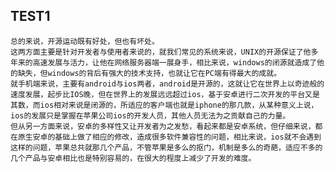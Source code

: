 TEST1
--------
	总的来说，开源运动既有好处，但也有坏处。
	这两方面主要是针对开发者与使用者来说的，就我们常见的系统来说，UNIX的开源保证了他多年来的高速发展与活力，让他在网络服务器端一展身手，相比来说，windows的闭源就造成了他的缺失，但windows的背后有强大的技术支持，也就让它在PC端有得最大的成就。
	就手机端来说，主要有android与ios两者，android是开源的，这就让它在世界上以奇迹般的速度发展，起步比IOS晚，但在世界上的发展远远超过ios，基于安卓进行二次开发的平台又是其数，而ios相对来说是闭源的，所适应的客户端也就是iphone的那几款，从某种意义上说，ios的发展只是掌握在苹果公司ios的开发人员，其他人员无法为之贡献自己的力量。
	但从另一方面来说，安卓的多样性又让开发者为之发愁，看起来都是安卓系统，但仔细来说，都在原生安卓的基础上做了相应的修改，造成很多软件兼容性的问题，相比来说，ios就不会遇到这样的问题，苹果总共就那几个产品，不管苹果是多么的抠门，机制是多么的奇葩，适应不多的几个产品与安卓相比也是特别容易的，在很大的程度上减少了开发的难度。
